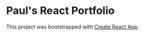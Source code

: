 # Paul's React Portfolio

This project was bootstrapped with [Create React App](https://github.com/facebook/create-react-app).
